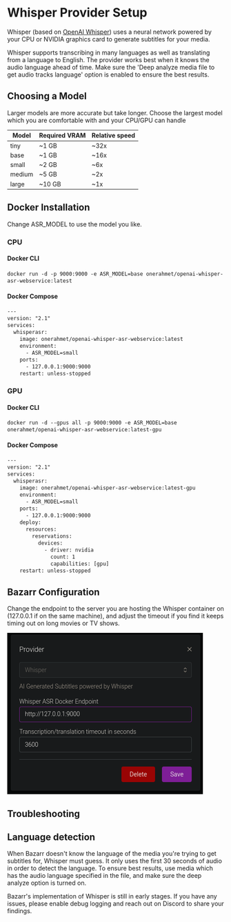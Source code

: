 # Whisper Provider Setup

Whisper (based on [OpenAI Whisper](https://github.com/openai/whisper)) uses a neural network powered by your CPU or NVIDIA graphics card to generate subtitles for your media.

Whisper supports transcribing in many languages as well as translating from a language to English. The provider works best when it knows the audio language ahead of time. Make sure the 'Deep analyze media file to get audio tracks language' option is enabled to ensure the best results.

## Choosing a Model

Larger models are more accurate but take longer. Choose the largest model which you are comfortable with and your CPU/GPU can handle

| Model  | Required VRAM | Relative speed |
|--------|---------------|----------------|
| tiny   | ~1 GB         | ~32x           |
| base   | ~1 GB         | ~16x           |
| small  | ~2 GB         | ~6x            |
| medium | ~5 GB         | ~2x            |
| large  | ~10 GB        | ~1x            |


## Docker Installation

Change ASR_MODEL to use the model you like.

### CPU

#### Docker CLI

```
docker run -d -p 9000:9000 -e ASR_MODEL=base onerahmet/openai-whisper-asr-webservice:latest
```

#### Docker Compose

```
---
version: "2.1"
services:
  whisperasr:
    image: onerahmet/openai-whisper-asr-webservice:latest
    environment:
      - ASR_MODEL=small
    ports:
      - 127.0.0.1:9000:9000
    restart: unless-stopped
```

### GPU

#### Docker CLI

```
docker run -d --gpus all -p 9000:9000 -e ASR_MODEL=base onerahmet/openai-whisper-asr-webservice:latest-gpu
```

#### Docker Compose

```
---
version: "2.1"
services:
  whisperasr:
    image: onerahmet/openai-whisper-asr-webservice:latest-gpu
    environment:
      - ASR_MODEL=small
    ports:
      - 127.0.0.1:9000:9000
    deploy:
      resources:
        reservations:
          devices:
            - driver: nvidia
              count: 1
              capabilities: [gpu]
    restart: unless-stopped
```


## Bazarr Configuration

Change the endpoint to the server you are hosting the Whisper container on (127.0.0.1 if on the same machine), and adjust the timeout if you find it keeps timing out on long movies or TV shows.

![img.png](images/whisper_config.png)

## Troubleshooting

## Language detection

When Bazarr doesn't know the language of the media you're trying to get subtitles for, Whisper must guess. It only uses the first 30 seconds of audio in order to detect the language. To ensure best results, use media which has the audio language specified in the file, and make sure the deep analyze option is turned on.

Bazarr's implementation of Whisper is still in early stages. If you have any issues, please enable debug logging and reach out on Discord to share your findings.
